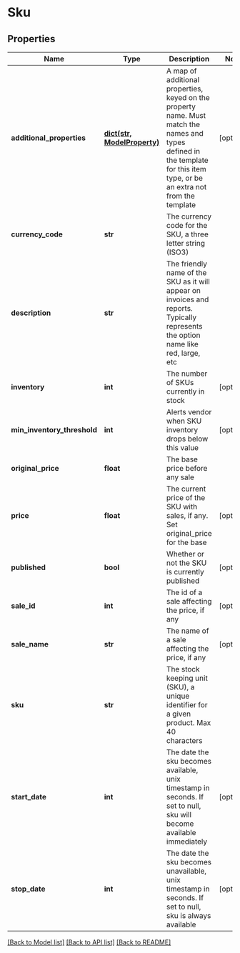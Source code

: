 # Sku

## Properties
Name | Type | Description | Notes
------------ | ------------- | ------------- | -------------
**additional_properties** | [**dict(str, ModelProperty)**](ModelProperty.md) | A map of additional properties, keyed on the property name.  Must match the names and types defined in the template for this item type, or be an extra not from the template | [optional] 
**currency_code** | **str** | The currency code for the SKU, a three letter string (ISO3) | 
**description** | **str** | The friendly name of the SKU as it will appear on invoices and reports. Typically represents the option name like red, large, etc | 
**inventory** | **int** | The number of SKUs currently in stock | [optional] 
**min_inventory_threshold** | **int** | Alerts vendor when SKU inventory drops below this value | [optional] 
**original_price** | **float** | The base price before any sale | 
**price** | **float** | The current price of the SKU with sales, if any. Set original_price for the base | [optional] 
**published** | **bool** | Whether or not the SKU is currently published | [optional] 
**sale_id** | **int** | The id of a sale affecting the price, if any | [optional] 
**sale_name** | **str** | The name of a sale affecting the price, if any | [optional] 
**sku** | **str** | The stock keeping unit (SKU), a unique identifier for a given product.  Max 40 characters | 
**start_date** | **int** | The date the sku becomes available, unix timestamp in seconds.  If set to null, sku will become available immediately | [optional] 
**stop_date** | **int** | The date the sku becomes unavailable, unix timestamp in seconds.  If set to null, sku is always available | [optional] 

[[Back to Model list]](../README.md#documentation-for-models) [[Back to API list]](../README.md#documentation-for-api-endpoints) [[Back to README]](../README.md)


